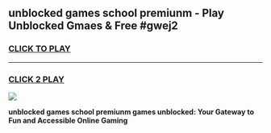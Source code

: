 
## unblocked games school premiunm - Play Unblocked Gmaes & Free #gwej2
<h3>
<a href="https://news.freeplayer.one?title=unblocked_games_school_premiunm&ref=24F">CLICK TO PLAY</a></h3>
<hr>

<h3>
<a href="https://news.freeplayer.one?title=unblocked_games_school_premiunm&ref=24F">CLICK 2 PLAY</a>
  
</h3>

<a href="https://news.freeplayer.one?title=unblocked_games_school_premiunm&ref=24F/"><img src="https://clearcache.store/games.png"></a>


**unblocked games school premiunm games unblocked: Your Gateway to Fun and Accessible Online Gaming**
